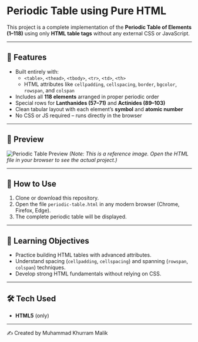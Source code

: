 # Periodic Table using Pure HTML

This project is a complete implementation of the **Periodic Table of Elements (1–118)** using only **HTML table tags** without any external CSS or JavaScript.

---

## 🔹 Features
- Built entirely with:
  - `<table>`, `<thead>`, `<tbody>`, `<tr>`, `<td>`, `<th>`
  - HTML attributes like `cellpadding`, `cellspacing`, `border`, `bgcolor`, `rowspan`, and `colspan`
- Includes all **118 elements** arranged in proper periodic order
- Special rows for **Lanthanides (57–71)** and **Actinides (89–103)**
- Clean tabular layout with each element’s **symbol** and **atomic number**
- No CSS or JS required – runs directly in the browser

---

## 📸 Preview
![Periodic Table Preview]([https://upload.wikimedia.org/wikipedia/commons/0/0a/Periodic_table_large.png](https://khurrammalik15.github.io/SMIT-Assignment03---Create-a-Periodic-Table/))  
*(Note: This is a reference image. Open the HTML file in your browser to see the actual project.)*

---

## 📌 How to Use
1. Clone or download this repository.
2. Open the file `periodic-table.html` in any modern browser (Chrome, Firefox, Edge).
3. The complete periodic table will be displayed.

---

## 🎯 Learning Objectives
- Practice building HTML tables with advanced attributes.
- Understand spacing (`cellpadding`, `cellspacing`) and spanning (`rowspan`, `colspan`) techniques.
- Develop strong HTML fundamentals without relying on CSS.

---

## 🛠️ Tech Used
- **HTML5** (only)

---

✍️ Created by Muhammad Khurram Malik

